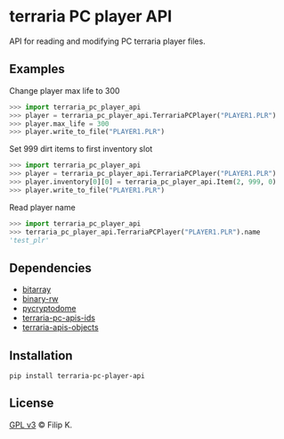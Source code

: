 # terraria PC player API

API for reading and modifying PC terraria player files.

## Examples

Change player max life to 300
```python
>>> import terraria_pc_player_api
>>> player = terraria_pc_player_api.TerrariaPCPlayer("PLAYER1.PLR")
>>> player.max_life = 300
>>> player.write_to_file("PLAYER1.PLR")
```

Set 999 dirt items to first inventory slot
```python
>>> import terraria_pc_player_api
>>> player = terraria_pc_player_api.TerrariaPCPlayer("PLAYER1.PLR")
>>> player.inventory[0][0] = terraria_pc_player_api.Item(2, 999, 0)
>>> player.write_to_file("PLAYER1.PLR")
```

Read player name
```python
>>> import terraria_pc_player_api
>>> terraria_pc_player_api.TerrariaPCPlayer("PLAYER1.PLR").name
'test_plr'
```

## Dependencies

* [bitarray](https://github.com/ilanschnell/bitarray)
* [binary-rw](https://gitlab.com/fkwilczek/binary-rw)
* [pycryptodome](https://github.com/Legrandin/pycryptodome/)
* [terraria-pc-apis-ids](https://gitlab.com/terraria-converters/terraria-pc-apis-ids)
* [terraria-apis-objects](https://gitlab.com/terraria-converters/terraria-apis-objects)

## Installation
```
pip install terraria-pc-player-api
```

## License

[GPL v3](LICENSE) © Filip K.
